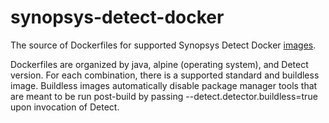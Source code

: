 # synopsys-detect-docker

The source of Dockerfiles for supported Synopsys Detect Docker [images](https://hub.docker.com/r/blackducksoftware/detect/tags?page=1&ordering=last_updated).

Dockerfiles are organized by java, alpine (operating system), and Detect version.  For each combination, there is a supported standard and buildless image.  Buildless images automatically disable package manager tools that are meant to be run post-build by passing --detect.detector.buildless=true upon invocation of Detect.

